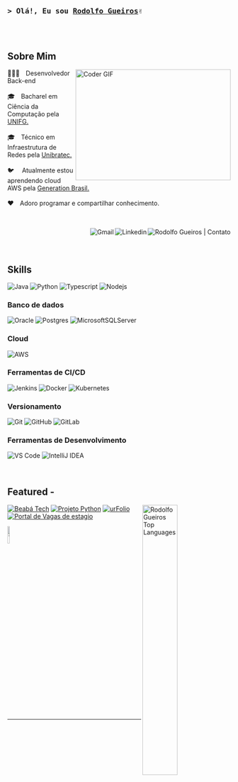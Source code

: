 <!-- Intro --> 
<h3 align="left">
        <samp>&gt; Olá!, Eu sou
                <b><a target="_blank" href="https://medium.com/@rodollfo.marques">Rodolfo Gueiros</a>✌️</b 
        </samp>
</h3>
<br /><br />

<!-- About Section -->
 ## Sobre Mim
  
  <p align="left" >
		<a href="https://www.linkedin.com/in/rodolfogueiros/" target="_blank">
			<img align="right" alt="Coder GIF" height=250 width=350 src="https://cdn.dribbble.com/users/730703/screenshots/6581243/avento.gif" />
		</a>
 👨🏻‍💻&emsp;Desenvolvedor Back-end<br/><br/>
 🎓&emsp;Bacharel em Ciência da Computação pela <a href="https://www.unifg.edu.br/graduacao/ciencia-da-computacao/" target="_blank">UNIFG.</a><br/><br/>
 🎓&emsp;Técnico em Infraestrutura de Redes pela <a href="http://unibratec.edu.br/faculdade/" target="_blank">Unibratec.</a><br/><br/>		
 🐦 &emsp;Atualmente estou aprendendo cloud AWS pela <a href="https://brazil.generation.org/" target="_blank">Generation Brasil.</a><br/><br/> 
 ❤️&emsp;Adoro programar e compartilhar conhecimento.<br/><br/>
 <!--📞&emsp;Fale comigo: <a href="https://api.whatsapp.com/send/?phone=5511983790545&text=Ol%C3%A1%2C+vi+o+seu+perfil+no+github.&type=phone_number&app_absent=0">
  <img alt="Rodolfo Gueiros | Contato" width="22px" src="https://upload.wikimedia.org/wikipedia/commons/6/6b/WhatsApp.svg" />
</a>--><br/>
		<p>
			<a href="https://api.whatsapp.com/send/?phone=5511983790545&text=Ol%C3%A1%2C+vi+o+seu+perfil+no+github.&type=phone_number&app_absent=0" target="_blank">
				<img align="right" src="https://img.shields.io/badge/WhatsApp-25D366?style=for-the-badge&logo=whatsapp&logoColor=white" alt="Rodolfo Gueiros | Contato"/>
			</a>
			<a href="https://www.linkedin.com/in/rodolfogueiros/" target="_blank">
				<img align="right" src="https://img.shields.io/badge/LinkedIn-0077B5?style=for-the-badge&logo=linkedin&logoColor=white" alt="Linkedin"/>
			</a>
			<a href="mailto:rodollfo.marques@gmail.com" target="blank">
				<img align="right" src="https://img.shields.io/badge/Gmail-D14836?style=for-the-badge&logo=gmail&logoColor=white" alt="Gmail" />
			</a>
		</p>
</p>

<br/>
<br/>
<br/>

## Skills

![Java](https://img.shields.io/badge/java-%23ED8B00.svg?style=for-the-badge&logo=openjdk&logoColor=white)
![Python](https://img.shields.io/badge/python-3670A0?style=for-the-badge&logo=python&logoColor=ffdd54)
![Typescript](https://img.shields.io/badge/Typescript-007acc?style=for-the-badge&labelColor=black&logo=typescript&logoColor=007acc)
![Nodejs](https://img.shields.io/badge/Nodejs-3C873A?style=for-the-badge&labelColor=black&logo=node.js&logoColor=3C873A)

### Banco de dados

![Oracle](https://img.shields.io/badge/Oracle-F80000?style=for-the-badge&logo=oracle&logoColor=white)
![Postgres](https://img.shields.io/badge/postgres-%23316192.svg?style=for-the-badge&logo=postgresql&logoColor=white)
![MicrosoftSQLServer](https://img.shields.io/badge/Microsoft%20SQL%20Server-CC2927?style=for-the-badge&logo=microsoft%20sql%20server&logoColor=white)

### Cloud
![AWS](https://img.shields.io/badge/AWS-%23FF9900.svg?style=for-the-badge&logo=amazon-aws&logoColor=white)

### Ferramentas de CI/CD

![Jenkins](https://img.shields.io/badge/jenkins-%232C5263.svg?style=for-the-badge&logo=jenkins&logoColor=white)
![Docker](https://img.shields.io/badge/docker-%230db7ed.svg?style=for-the-badge&logo=docker&logoColor=white)
![Kubernetes](https://img.shields.io/badge/kubernetes-%23326ce5.svg?style=for-the-badge&logo=kubernetes&logoColor=white)

### Versionamento

![Git](https://img.shields.io/badge/Git-F05032?style=for-the-badge&logo=git&logoColor=white)
![GitHub](https://img.shields.io/badge/github-%23121011.svg?style=for-the-badge&logo=github&logoColor=white)
![GitLab](https://img.shields.io/badge/gitlab-%23181717.svg?style=for-the-badge&logo=gitlab&logoColor=white)

### Ferramentas de Desenvolvimento
![VS Code](https://img.shields.io/badge/VS%20Code-0078d7.svg?style=for-the-badge&logo=visual-studio-code&logoColor=white)
![IntelliJ IDEA](https://img.shields.io/badge/IntelliJIDEA-000000.svg?style=for-the-badge&logo=intellij-idea&logoColor=white)

<br/>

## Featured -
<p align="left" >
	<a href="https://github.com/RodolfoGueiros"><img align="right" alt="Rodolfo Gueiros Top Languages" src="https://denvercoder1-github-readme-stats.vercel.app/api/top-langs/?username=RodolfoGueiros&langs_count=8&theme=react&border_color=7F3FBF&bg_color=0D1117&title_color=F85D7F&icon_color=F8D866" width="39.5%"/>
	</a>	
	
 [![Beabá Tech](https://github-readme-stats.vercel.app/api/pin/?username=RodolfoGueiros&repo=beaba_tech&border_color=7F3FBF&bg_color=0D1117&title_color=C9D1D9&text_color=8B949E&icon_color=7F3FBF)](https://github.com/RodolfoGueiros/beaba_tech)
 [![Projeto Python](https://github-readme-stats.vercel.app/api/pin/?username=RodolfoGueiros&repo=PYTHON&border_color=7F3FBF&bg_color=0D1117&title_color=C9D1D9&text_color=8B949E&icon_color=7F3FBF)](https://github.com/RodolfoGueiros/PYTHON)
[![urFolio](https://github-readme-stats.vercel.app/api/pin/?username=RodolfoGueiros&repo=projeto-pix-save&border_color=7F3FBF&bg_color=0D1117&title_color=C9D1D9&text_color=8B949E&icon_color=7F3FBF)](https://github.com/RodolfoGueiros/projeto-pix-save)
[![Portal de Vagas de estagio](https://github-readme-stats.vercel.app/api/pin/?username=RodolfoGueiros&repo=SistemaVagasEstagiosFG&border_color=7F3FBF&bg_color=0D1117&title_color=C9D1D9&text_color=8B949E&icon_color=7F3FBF)](https://github.com/RodolfoGueiros/SistemaVagasEstagiosFG)
</p>

<p align="left">	
  <a href="https://github.com/RodolfoGueiros?tab=repositories" target="_blank"><img width="10%" alt="Todos repositórios" title="Todos repositórios" src="https://img.shields.io/badge/-All%20Repos-2962FF?style=for-the-badge&logo=koding&logoColor=white"/></a>
</p>

<br/>
<hr/>
<br/>
